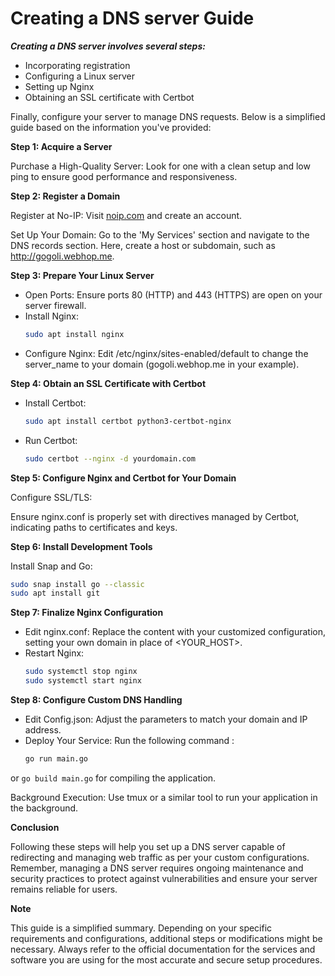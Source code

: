 

# **Creating a DNS server Guide**

**_Creating a DNS server involves several steps:_**

* Incorporating registration
* Configuring a Linux server
* Setting up Nginx
* Obtaining an SSL certificate with Certbot

Finally, configure your server to manage DNS requests. Below is a simplified guide based on the information you've provided:

**Step 1: Acquire a Server**

Purchase a High-Quality Server: Look for one with a clean setup and low ping to ensure good performance and responsiveness.

**Step 2: Register a Domain**

Register at No-IP: Visit [noip.com](http://noip.com) and create an account.

Set Up Your Domain: Go to the 'My Services' section and navigate to the DNS records section. Here, create a host or subdomain, such as http://gogoli.webhop.me.

**Step 3: Prepare Your Linux Server**

- Open Ports: Ensure ports 80 (HTTP) and 443 (HTTPS) are open on your server firewall.
- Install Nginx:
  ```sh
  sudo apt install nginx
  ```
- Configure Nginx: Edit /etc/nginx/sites-enabled/default to change the server_name to your domain (gogoli.webhop.me in your example).

**Step 4: Obtain an SSL Certificate with Certbot**

- Install Certbot:
  ```sh
  sudo apt install certbot python3-certbot-nginx
  ```
- Run Certbot:
  ```sh
  sudo certbot --nginx -d yourdomain.com
  ```

**Step 5: Configure Nginx and Certbot for Your Domain**

Configure SSL/TLS:

Ensure nginx.conf is properly set with directives managed by Certbot, indicating paths to certificates and keys.

**Step 6: Install Development Tools**

Install Snap and Go:
```sh
sudo snap install go --classic
sudo apt install git
```

**Step 7: Finalize Nginx Configuration**

- Edit nginx.conf: Replace the content with your customized configuration, setting your own domain in place of <YOUR_HOST>.
- Restart Nginx:
  ```sh
  sudo systemctl stop nginx  
  sudo systemctl start nginx
  ```
  
**Step 8: Configure Custom DNS Handling**

- Edit Config.json: Adjust the parameters to match your domain and IP address.
- Deploy Your Service:
  Run the following command : 
  ```sh
  go run main.go
  ```
  
or `go build main.go` for compiling the application.

Background Execution: Use tmux or a similar tool to run your application in the background.

**Conclusion**

Following these steps will help you set up a DNS server capable of redirecting and managing web traffic as per your custom configurations. Remember, managing a DNS server requires ongoing maintenance and security practices to protect against vulnerabilities and ensure your server remains reliable for users.

**Note**

This guide is a simplified summary. Depending on your specific requirements and configurations, additional steps or modifications might be necessary. Always refer to the official documentation for the services and software you are using for the most accurate and secure setup procedures.
```
